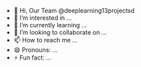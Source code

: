 - 👋 Hi, Our Team @deeplearning13projectsd
- 👀 I’m interested in ...
- 🌱 I’m currently learning ...
- 💞️ I’m looking to collaborate on ...
- 📫 How to reach me ...
- 😄 Pronouns: ...
- ⚡ Fun fact: ...

<!---
deeplearning13projectsd/deeplearning13projectsd is a ✨ special ✨ repository because its `README.md` (this file) appears on your GitHub profile.
You can click the Preview link to take a look at your changes.
--->
